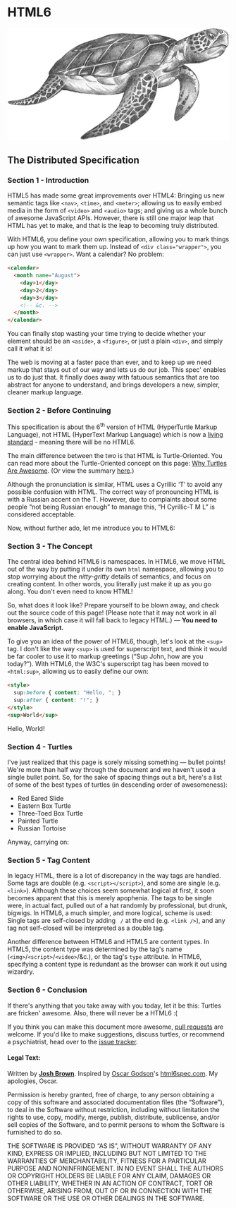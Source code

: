 # HTML6

![HTML6](/turtle.png)

## The Distributed Specification

### Section 1 - Introduction

HTML5 has made some great improvements over HTML4: Bringing us new semantic tags like `<nav>`, `<time>`, and `<meter>`; allowing us to easily embed media in the form of `<video>` and `<audio>` tags; and giving us a whole bunch of awesome JavaScript APIs. However, there is still one major leap that HTML has yet to make, and that is the leap to becoming truly distributed.

With  HTML6, you define your own specification, allowing you to mark things up how you want to mark them up. Instead of `<div class="wrapper">`, you can just use `<wrapper>`. Want a calendar? No problem:

```html
<calendar>
  <month name="August">
    <day>1</day>
    <day>2</day>
    <day>3</day>
    <!-- &c. -->
  </month>
</calendar>
```

You can finally stop wasting your time trying to decide whether your element should be an `<aside>`, a `<figure>`, or just a plain `<div>`, and simply call it what it is!

The web is moving at a faster pace than ever, and to keep up we need markup that stays out of our way and lets us do our job. This spec' enables us to do just that. It finally does away with fatuous semantics that are too abstract for anyone to understand, and brings developers a new, simpler, cleaner markup language.

### Section 2 - Before Continuing

This specification is about the 6<sup>th</sup> version of HТML (HyperTurtle Markup Language), not HTML (HyperText Markup Language) which is now a [living standard](http://html5doctor.com/html5-living-standard/) - meaning there will be no HTML6.

The main difference between the two is that HТML is Turtle-Oriented. You can read more about the Turtle-Oriented concept on this page: [Why Turtles Are Awesome](http://pinterest.com/ameliamcquiston/turtles-are-awesome/). (Or view the summary [here](http://cdn.attackofthecute.com/September-01-2011-22-24-51-piccwk6ga282138914530371.jpeg).)

Although the pronunciation is similar, HТML uses a Cyrillic &lsquo;Т&rsquo; to avoid any possible confusion with HTML. The correct way of pronouncing HТML is with a Russian accent on the Т. However, due to complaints about some people &ldquo;not being Russian enough&rdquo; to manage this, &ldquo;H Cyrillic-T M L&rdquo; is considered acceptable.

Now, without further ado, let me introduce you to  HTML6:

### Section 3 - The Concept

The central idea behind  HTML6 is namespaces. In  HTML6, we move HTML out of the way by putting it under its own `html` namespace, allowing you to stop worrying about the *nitty-gritty* details of semantics, and focus on creating content. In other words, you literally just make it up as you go along. You don't even need to know HTML!

So, what does it look like? Prepare yourself to be blown away, and check out the source code of this page! (Please note that it may not work in all browsers, in which case it will fall back to legacy HTML.)<noscript> &mdash; <strong>You need to enable JavaScript.</strong></noscript>

To give you an idea of the power of  HTML6, though, let's look at the `<sup>` tag. I don't like the way `<sup>` is used for superscript text, and think it would be far cooler to use it to markup greetings (&ldquo;Sup John, how are you today?&rdquo;). With  HTML6, the W3C's superscript tag has been moved to `<html:sup>`, allowing us to easily define our own:

```html
<style>
  sup:before { content: "Hello, "; }
  sup:after { content: "!"; }
</style>
<sup>World</sup>
```
Hello, World!

### Section 4 - Turtles

I've just realized that this page is sorely missing something &mdash; bullet points! We're more than half way through the document and we haven't used a single bullet point. So, for the sake of spacing things out a bit, here's a list of some of the best types of turtles (in descending order of awesomeness):

  *  Red Eared Slide
  *  Eastern Box Turtle
  *  Three-Toed Box Turtle
  *  Painted Turtle
  *  Russian Tortoise

Anyway, carrying on:

### Section 5 - Tag Content

In legacy HTML, there is a lot of discrepancy in the way tags are handled. Some tags are double (e.g. `<script></script>`), and some are single (e.g. `<link>`). Although these choices seem somewhat logical at first, it soon becomes apparent that this is merely apophenia. The tags to be single were, in actual fact, pulled out of a hat randomly by professional, but drunk, bigwigs. In  HTML6, a much simpler, and more logical, scheme is used: Single tags are self-closed by adding ` /` at the end (e.g. `<link />`), and any tag not self-closed will be interpreted as a double tag.

Another difference between  HTML6 and HTML5 are content types. In HTML5, the content type was determined by the tag's name (`<img>`/`<script>`/`<video>`/&c.), or the tag's `type` attribute. In  HTML6, specifying a content type is redundant as the browser can work it out using wizardry.

### Section 6 - Conclusion

If there's anything that you take away with you today, let it be this: Turtles are fricken' awesome. Also, there will never be a HTML6 :(

If you think you can make this document more awesome, [pull requests](https://github.com/jb/HTML6/pulls) are welcome. If you'd like to make suggestions, discuss turtles, or recommend a psychiatrist, head over to the [issue tracker](https://github.com/jb/HTML6/issues).

#### Legal Text:

Written by **[Josh Brown](http://hyperturtle.co.uk)**. Inspired by [Oscar Godson](http://whothefuckisoscargodson.com)'s <a href="http://html6spec.com" rel="nofollow">html6spec.com</a>. My apologies, Oscar.

Permission is hereby granted, free of charge, to any person obtaining a copy of this software and associated documentation files (the &ldquo;Software&rdquo;), to deal in the Software without restriction, including without limitation the rights to use, copy, modify, merge, publish, distribute, sublicense, and/or sell copies of the Software, and to permit persons to whom the Software is furnished to do so.

THE SOFTWARE IS PROVIDED &ldquo;AS IS&rdquo;, WITHOUT WARRANTY OF ANY KIND, EXPRESS OR IMPLIED, INCLUDING BUT NOT LIMITED TO THE WARRANTIES OF MERCHANTABILITY, FITNESS FOR A PARTICULAR PURPOSE AND NONINFRINGEMENT. IN NO EVENT SHALL THE AUTHORS OR COPYRIGHT HOLDERS BE LIABLE FOR ANY CLAIM, DAMAGES OR OTHER LIABILITY, WHETHER IN AN ACTION OF CONTRACT, TORT OR OTHERWISE, ARISING FROM, OUT OF OR IN CONNECTION WITH THE SOFTWARE OR THE USE OR OTHER DEALINGS IN THE SOFTWARE.
